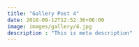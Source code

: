 ```yaml
---
title: "Gallery Post 4"
date: 2018-09-12T12:52:36+06:00
image: images/gallery/4.jpg
description : "This is meta description"
---
```

